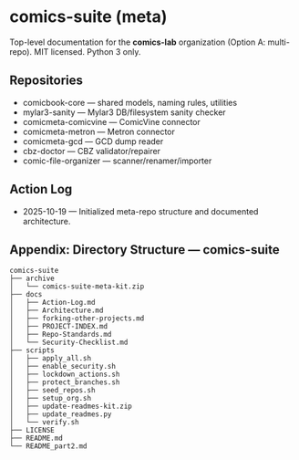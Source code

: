 # comics-suite (meta)

Top-level documentation for the **comics-lab** organization (Option A: multi-repo). MIT licensed. Python 3 only.

## Repositories
- comicbook-core — shared models, naming rules, utilities
- mylar3-sanity — Mylar3 DB/filesystem sanity checker
- comicmeta-comicvine — ComicVine connector
- comicmeta-metron — Metron connector
- comicmeta-gcd — GCD dump reader
- cbz-doctor — CBZ validator/repairer
- comic-file-organizer — scanner/renamer/importer

## Action Log
- 2025-10-19 — Initialized meta-repo structure and documented architecture.

## Appendix: Directory Structure — comics-suite

<!-- BEGIN DIR TREE -->
```
comics-suite
├── archive
│   └── comics-suite-meta-kit.zip
├── docs
│   ├── Action-Log.md
│   ├── Architecture.md
│   ├── forking-other-projects.md
│   ├── PROJECT-INDEX.md
│   ├── Repo-Standards.md
│   └── Security-Checklist.md
├── scripts
│   ├── apply_all.sh
│   ├── enable_security.sh
│   ├── lockdown_actions.sh
│   ├── protect_branches.sh
│   ├── seed_repos.sh
│   ├── setup_org.sh
│   ├── update-readmes-kit.zip
│   ├── update_readmes.py
│   └── verify.sh
├── LICENSE
├── README.md
└── README_part2.md
```
<!-- END DIR TREE -->
